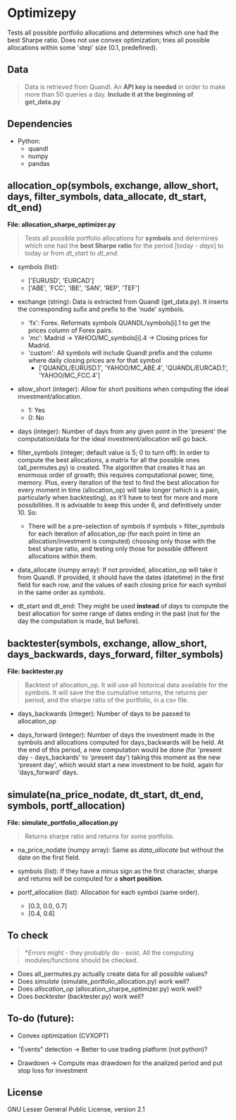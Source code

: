 # Optimizepy

Tests all possible portfolio allocations and determines which one had the best Sharpe ratio. Does not use convex optimization; tries all possible allocations within some 'step' size (0.1, predefined).

## Data

> Data is retrieved from Quandl. An **API key is needed** in order to make more than 50 queries a day. **Include it at the beginning of get_data.py**

## Dependencies

- Python:
	+ quandl
	+ numpy
	+ pandas

## allocation_op(symbols, exchange, allow_short, days, filter_symbols, data_allocate, dt_start, dt_end)
**File: allocation_sharpe_optimizer.py**

> Tests all possible portfolio allocations for **symbols** and determines which one had the **best Sharpe ratio** for the period [today - *days*] to today _or_ from *dt_start* to *dt_end*.


- symbols (list): 
	+ ['EURUSD', 'EURCAD']
	+ ['ABE', 'FCC', 'IBE', 'SAN', 'REP', 'TEF']
	
- exchange (string): Data is extracted from Quandl (get_data.py). It inserts the corresponding sufix and prefix to the 'nude' symbols.
	+ 'fx': Forex. Reformats symbols QUANDL/symbols[i].1 to get the prices column of Forex pairs.
	+ 'mc': Madrid -> YAHOO/MC_symbols[i].4 -> Closing prices for Madrid.
	+ 'custom': All symbols will include Quandl prefix and the column where daily closing prices are for that symbol
		* ['QUANDL/EURUSD.1', 'YAHOO/MC_ABE.4', 'QUANDL/EURCAD.1', 'YAHOO/MC_FCC.4']

- allow_short (integer): Allow for short positions when computing the ideal investment/allocation.
	+ 1: Yes
	+ 0: No

- days (integer): Number of days from any given point in the 'present' the computation/data for the ideal investment/allocation will go back.

- filter_symbols (integer; default value is 5; 0 to turn off): In order to compute the best allocations, a matrix for all the possible ones (all_permutes.py) is created. The algorithm that creates it has an enormous order of growth; this requires computational power, time, memory. Plus, every iteration of the test to find the best allocation for every moment in time (allocation_op) will take longer (which is a pain, particularly when backtesting), as it'll have to test for more and more possibilities. It is advisable to keep this under 6, and definitively under 10. So:
	+ There will be a pre-selection of symbols if symbols > filter_symbols for each iteration of allocation_op (for each point in time an allocation/investment is computed) choosing only those with the best sharpe ratio, and testing only those for possible different allocations within them.
	
- data_allocate (numpy array): If not provided, allocation_op will take it from Quandl. If provided, it should have the dates (datetime) in the first field for each row, and the values of each closing price for each symbol in the same order as *symbols*.

- dt_start and dt_end: They might be used **instead** of *days* to compute the best allocation for some range of dates ending in the past (not for the day the computation is made, but before).

## backtester(symbols, exchange, allow_short, days_backwards, days_forward, filter_symbols)
**File: backtester.py**

> Backtest of allocation_op. It will use all historical data available for the symbols. It will save the the cumulative returns, the returns per period, and the sharpe ratio of the portfolio, in a csv file.


- days_backwards (integer): Number of days to be passed to allocation_op

- days_forward (integer): Number of days the investment made in the symbols and allocations computed for days_backwards will be held. At the end of this period, a new computation would be done (for 'present day - days_backards' to 'present day') taking this moment as the new 'present day', which would start a new investment to be hold, again for 'days_forward' days.

## simulate(na_price_nodate, dt_start, dt_end, symbols, portf_allocation)
**File: simulate_portfolio_allocation.py**

> Returns sharpe ratio and returns for some portfolio.


- na_price_nodate (numpy array): Same as *data_allocate* but without the date on the first field.

- symbols (list): If they have a minus sign as the first character, sharpe and returns will be computed for a **short position**.

- portf_allocation (list): Allocation for each symbol (same order).
	+ [0.3, 0.0, 0.7]
	+ [0.4, 0.6]

## To check

> **Errors* might - they probably do - exist. All the computing modules/functions should be checked.

- Does all_permutes.py actually create data for all possible values?
- Does *simulate* (simulate_portfolio_allocation.py) work well?
- Does *allocation_op* (allocation_sharpe_optimizer.py) work well?
- Does *backtester* (backtester.py) work well?

## To-do (future):

- Convex optimization (CVXOPT)

- "Events" detection -> Better to use trading platform (not python)?

- Drawdown -> Compute max drawdown for the analized period and put stop loss for investment

## License
GNU Lesser General Public License, version 2.1
